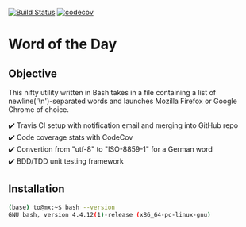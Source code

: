 [![Build Status](https://travis-ci.com/tezzytezzy/word-of-day.svg?branch=main)](https://travis-ci.com/tezzytezzy/word-of-day) [![codecov](https://codecov.io/gh/tezzytezzy/word-of-day/branch/main/graph/badge.svg?token=MOI7R3BGLJ)](https://codecov.io/gh/tezzytezzy/word-of-day)


# Word of the Day

## Objective
This nifty utility written in Bash takes in a file containing a list of newline('\n')-separated words and launches Mozilla Firefox or Google Chrome of choice.

:heavy_check_mark: Travis CI setup with notification email and merging into GitHub repo  
:heavy_check_mark: Code coverage stats with CodeCov  
:heavy_check_mark: Convertion from "utf-8" to "ISO-8859-1" for a German word  
:heavy_check_mark: BDD/TDD unit testing framework  

## Installation

```bash
(base) to@mx:~$ bash --version
GNU bash, version 4.4.12(1)-release (x86_64-pc-linux-gnu)
```

